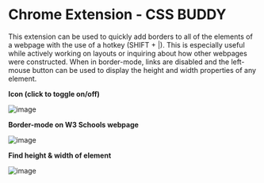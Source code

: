# Chrome Extension - CSS BUDDY

This extension can be used to quickly add borders to all of the elements of a webpage with the use of a hotkey (SHIFT + |). This is especially useful while actively working on layouts or inquiring about how other webpages were constructed. When in border-mode, links are disabled and the left-mouse button can be used to display the height and width properties of any element. 


**Icon (click to toggle on/off)**

![image](https://user-images.githubusercontent.com/92418658/195879148-393145a8-fb49-4ba7-b00b-7c8e54344260.png)


**Border-mode on W3 Schools webpage**

![image](https://user-images.githubusercontent.com/92418658/195877387-c7c7398b-c95b-45d9-ba4b-b21fd62dca0d.png)


**Find height & width of element**

![image](https://user-images.githubusercontent.com/92418658/195887022-61aba026-05dc-4a1e-908c-2fa74f5f9c65.png)

